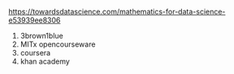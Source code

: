https://towardsdatascience.com/mathematics-for-data-science-e53939ee8306


1. 3brown1blue
2. MITx opencourseware
3. coursera
4. khan academy
